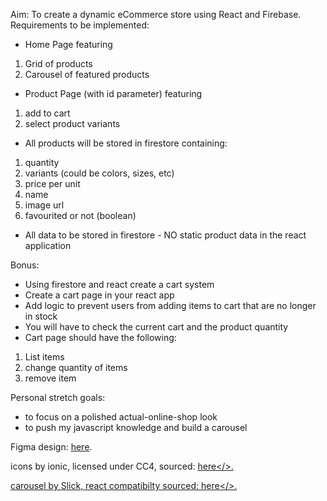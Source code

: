 Aim: To create a dynamic eCommerce store using React and Firebase. 
Requirements to be implemented: 
- Home Page featuring 
1. Grid of products
2. Carousel of featured products
- Product Page (with id parameter) featuring
1. add to cart 
2. select product variants
- All products will be stored in firestore containing:
1. quantity
2. variants (could be colors, sizes, etc)
3. price per unit
4. name
5. image url
6. favourited or not (boolean)
- All data to be stored in firestore - NO static product data in the react application

Bonus:
- Using firestore and react create a cart system
- Create a cart page in your react app
- Add logic to prevent users from adding items to cart that are no longer in stock
- You will have to check the current cart and the product quantity
- Cart page should have the following:
1. List items
2. change quantity of items
3. remove item

Personal stretch goals:
- to focus on a polished actual-online-shop look
- to push my javascript knowledge and build a carousel 

Figma design: <a href="https://www.figma.com/file/6PliGo7Fsbq3WmCP95dMrm/Urban-Jungle?node-id=0%3A1">here</a>.

icons by ionic, licensed under CC4, sourced: <a href="https://ionic.io/ionicons">here</>. 

carousel by Slick, react compatibilty sourced: <a href="https://github.com/akiran/react-slick">here</>. 